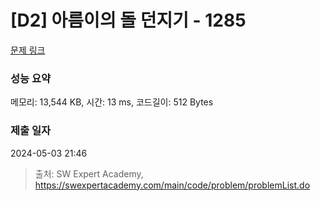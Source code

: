 # [D2] 아름이의 돌 던지기 - 1285 

[문제 링크](https://swexpertacademy.com/main/code/problem/problemDetail.do?contestProbId=AV18-stqI8oCFAZN) 

### 성능 요약

메모리: 13,544 KB, 시간: 13 ms, 코드길이: 512 Bytes

### 제출 일자

2024-05-03 21:46



> 출처: SW Expert Academy, https://swexpertacademy.com/main/code/problem/problemList.do